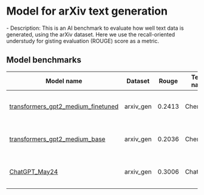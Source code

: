 # Model for arXiv text generation
<!--benchmark_description--> - Description: This is an AI benchmark to evaluate how well text data is generated, using the arXiv dataset. Here we use the recall-oriented understudy for gisting evaluation (ROUGE) score as a metric.


<h2>Model benchmarks</h2>

<table style="width:100%" id="j_table">
 <thead>
  <tr>
<th>Model name</th><th>Dataset</th>
   <!-- <th>Method</th>-->
    <th>Rouge</th>
    <th>Team name</th>
    <th>Dataset size</th>
    <th>Date submitted</th>
    <th>Notes</th>
  </tr>
 </thead>
<!--table_content--><tr><td><a href="https://github.com/usnistgov/jarvis_leaderboard/tree/main/jarvis_leaderboard/contributions/transformers_gpt2_medium_finetuned" target="_blank">transformers_gpt2_medium_finetuned</a></td><td>arxiv_gen</td><td>0.2413</td><td>ChemNLP</td><td>490</td><td>01-14-2023</td><td><a href="https://github.com/usnistgov/jarvis_leaderboard/tree/main/jarvis_leaderboard/contributions/transformers_gpt2_medium_finetuned/AI-TextGen-text-arxiv_gen-test-rouge.csv.zip" target="_blank">CSV</a>, <a href="https://github.com/usnistgov/jarvis_leaderboard/tree/main/jarvis_leaderboard/benchmarks/AI/TextGen/arxiv_gen_text.json.zip" target="_blank">JSON</a>, <a href="https://github.com/usnistgov/jarvis_leaderboard/tree/main/jarvis_leaderboard/contributions/transformers_gpt2_medium_finetuned/run.sh " target="_blank">run.sh</a>, <a href="https://github.com/usnistgov/jarvis_leaderboard/tree/main/jarvis_leaderboard/contributions/transformers_gpt2_medium_finetuned/metadata.json " target="_blank">Info</a></td></tr><!--table_content--><tr><td><a href="https://github.com/usnistgov/jarvis_leaderboard/tree/main/jarvis_leaderboard/contributions/transformers_gpt2_medium_base" target="_blank">transformers_gpt2_medium_base</a></td><td>arxiv_gen</td><td>0.2036</td><td>ChemNLP</td><td>490</td><td>01-14-2023</td><td><a href="https://github.com/usnistgov/jarvis_leaderboard/tree/main/jarvis_leaderboard/contributions/transformers_gpt2_medium_base/AI-TextGen-text-arxiv_gen-test-rouge.csv.zip" target="_blank">CSV</a>, <a href="https://github.com/usnistgov/jarvis_leaderboard/tree/main/jarvis_leaderboard/benchmarks/AI/TextGen/arxiv_gen_text.json.zip" target="_blank">JSON</a>, <a href="https://github.com/usnistgov/jarvis_leaderboard/tree/main/jarvis_leaderboard/contributions/transformers_gpt2_medium_base/run.sh " target="_blank">run.sh</a>, <a href="https://github.com/usnistgov/jarvis_leaderboard/tree/main/jarvis_leaderboard/contributions/transformers_gpt2_medium_base/metadata.json " target="_blank">Info</a></td></tr><!--table_content--><tr><td><a href="https://github.com/usnistgov/jarvis_leaderboard/tree/main/jarvis_leaderboard/contributions/ChatGPT_May24" target="_blank">ChatGPT_May24</a></td><td>arxiv_gen</td><td>0.3006</td><td>ChatGPT</td><td>490</td><td>06-05-2023</td><td><a href="https://github.com/usnistgov/jarvis_leaderboard/tree/main/jarvis_leaderboard/contributions/ChatGPT_May24/AI-TextGen-text-arxiv_gen-test-rouge.csv.zip" target="_blank">CSV</a>, <a href="https://github.com/usnistgov/jarvis_leaderboard/tree/main/jarvis_leaderboard/benchmarks/AI/TextGen/arxiv_gen_text.json.zip" target="_blank">JSON</a>, <a href="https://github.com/usnistgov/jarvis_leaderboard/tree/main/jarvis_leaderboard/contributions/ChatGPT_May24/run.sh " target="_blank">run.sh</a>, <a href="https://github.com/usnistgov/jarvis_leaderboard/tree/main/jarvis_leaderboard/contributions/ChatGPT_May24/metadata.json " target="_blank">Info</a></td></tr><!--table_content-->
</table>
